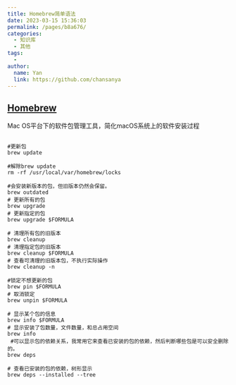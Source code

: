 ```yaml
---
title: Homebrew简单语法
date: 2023-03-15 15:36:03
permalink: /pages/b8a676/
categories:
  - 知识库
  - 其他
tags:
  - 
author: 
  name: Yan
  link: https://github.com/chansanya
---
```


## [Homebrew](#https://github.com/Homebrew/brew)

Mac OS平台下的软件包管理工具，简化macOS系统上的软件安装过程

<!-- more -->

```shell

#更新包
brew update

#解除brew update
rm -rf /usr/local/var/homebrew/locks

#会安装新版本的包，但旧版本仍然会保留。
brew outdated  
# 更新所有的包
brew upgrade 
# 更新指定的包
brew upgrade $FORMULA 

# 清理所有包的旧版本
brew cleanup      
# 清理指定包的旧版本
brew cleanup $FORMULA  
# 查看可清理的旧版本包，不执行实际操作
brew cleanup -n   

#锁定不想更新的包
brew pin $FORMULA   
# 取消锁定
brew unpin $FORMULA    

# 显示某个包的信息
brew info $FORMULA  
# 显示安装了包数量，文件数量，和总占用空间
brew info    
 #可以显示包的依赖关系，我常用它来查看已安装的包的依赖，然后判断哪些包是可以安全删除的。
brew deps          

# 查看已安装的包的依赖，树形显示
brew deps --installed --tree 



```